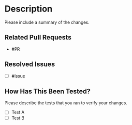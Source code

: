 # Description

Please include a summary of the changes.

## Related Pull Requests

- #PR

## Resolved Issues

- [ ] #Issue

## How Has This Been Tested?

Please describe the tests that you ran to verify your changes.

- [ ] Test A
- [ ] Test B
